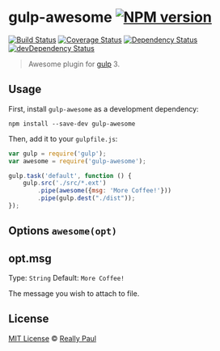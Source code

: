 # gulp-awesome [![NPM version][npm-image]][npm-url]
[![Build Status][travis-image]][travis-url] [![Coverage Status][coveralls-image]][coveralls-url] [![Dependency Status][depstat-image]][depstat-url] [![devDependency Status][devdepstat-image]][devdepstat-url]


> Awesome plugin for [gulp](http://gulpjs.com/) 3.

## Usage

First, install `gulp-awesome` as a development dependency:

```shell
npm install --save-dev gulp-awesome
```

Then, add it to your `gulpfile.js`:

```javascript
var gulp = require('gulp');
var awesome = require('gulp-awesome');

gulp.task('default', function () {
    gulp.src('./src/*.ext')
        .pipe(awesome({msg: 'More Coffee!'}))
        .pipe(gulp.dest("./dist"));
});
```

## Options `awesome(opt)`

## opt.msg
Type: `String`
Default: `More Coffee!`

The message you wish to attach to file.


## License

[MIT License](http://en.wikipedia.org/wiki/MIT_License) © [Really Paul](reallreally.me)

[npm-url]: https://npmjs.org/package/gulp-awesome
[npm-image]: https://img.shields.io/npm/v/gulp-awesome.svg

[travis-url]: http://travis-ci.org/githubUser/gulp-awesome
[travis-image]: https://secure.travis-ci.org/githubUser/gulp-awesome.svg?branch=master

[coveralls-url]: https://coveralls.io/r/githubUser/gulp-awesome
[coveralls-image]: https://img.shields.io/coveralls/githubUser/gulp-awesome.svg

[depstat-url]: https://david-dm.org/githubUser/gulp-awesome
[depstat-image]: https://david-dm.org/githubUser/gulp-awesome.svg

[devdepstat-url]: https://david-dm.org/githubUser/gulp-awesome#info=devDependencies
[devdepstat-image]: https://david-dm.org/githubUser/gulp-awesome/dev-status.svg
